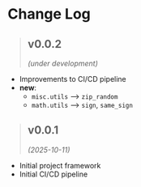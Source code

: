 # Change Log


<!------------------------------------------------------------------------------------------------->
> ## v0.0.2
> *(under development)*
<!------------------------------------------------------------------------------------------------->

- Improvements to CI/CD pipeline
- **new**: 
  - `misc.utils` --> `zip_random`
  - `math.utils` --> `sign`, `same_sign`

<!------------------------------------------------------------------------------------------------->
> ## v0.0.1
> *(2025-10-11)*
<!------------------------------------------------------------------------------------------------->

- Initial project framework
- Initial CI/CD pipeline